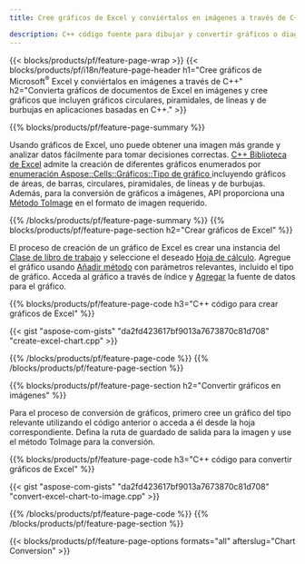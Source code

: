 ```yaml
---
title: Cree gráficos de Excel y conviértalos en imágenes a través de C++

description: C++ código fuente para dibujar y convertir gráficos o diagramas en Microsoft Excel utilizando la biblioteca C++
---
```

{{< blocks/products/pf/feature-page-wrap >}}
{{< blocks/products/pf/i18n/feature-page-header h1="Cree gráficos de Microsoft<sup>&reg;</sup> Excel y conviértalos en imágenes a través de C++" h2="Convierta gráficos de documentos de Excel en imágenes y cree gráficos que incluyen gráficos circulares, piramidales, de líneas y de burbujas en aplicaciones basadas en C++." >}}

{{% blocks/products/pf/feature-page-summary %}}

Usando gráficos de Excel, uno puede obtener una imagen más grande y analizar datos fácilmente para tomar decisiones correctas. [C++ Biblioteca de Excel](/cells/cpp/) admite la creación de diferentes gráficos enumerados por [enumeración Aspose::Cells::Gráficos::Tipo de gráfico
](https://reference.aspose.com/cells/cpp/namespace/aspose.cells.charts#a2f17e69bcefc754569019185d0621b70) incluyendo gráficos de áreas, de barras, circulares, piramidales, de líneas y de burbujas. Además, para la conversión de gráficos a imágenes, API proporciona una [Método ToImage](https://reference.aspose.com/cells/cpp/class/aspose.cells.charts.i_sparkline#a28d76dd585c48366e1657f2982722ddb) en el formato de imagen requerido.

{{% /blocks/products/pf/feature-page-summary %}}
{{% blocks/products/pf/feature-page-section h2="Crear gráficos de Excel" %}}

El proceso de creación de un gráfico de Excel es crear una instancia del [Clase de libro de trabajo](https://reference.aspose.com/cells/cpp/class/aspose.cells.i_workbook) y seleccione el deseado [Hoja de cálculo](https://reference.aspose.com/cells/cpp/class/aspose.cells.i_worksheet_collection#a5574d624796043233420d0e0459ccc43). Agregue el gráfico usando [Añadir método](https://reference.aspose.com/cells/cpp/class/aspose.cells.charts.i_chart_collection#ab7e8cce835c251a4682605299a6aa068) con parámetros relevantes, incluido el tipo de gráfico. Acceda al gráfico a través de índice y [Agregar](https://reference.aspose.com/cells/cpp/class/aspose.cells.charts.i_series_collection#a8f4dc4d883f32f65b1fb673e2aa7862f) la fuente de datos para el gráfico.

{{% blocks/products/pf/feature-page-code h3="C++ código para crear gráficos de Excel" %}}

{{< gist "aspose-com-gists" "da2fd423617bf9013a7673870c81d708" "create-excel-chart.cpp" >}}

{{% /blocks/products/pf/feature-page-code %}}
{{% /blocks/products/pf/feature-page-section %}}

{{% blocks/products/pf/feature-page-section h2="Convertir gráficos en imágenes" %}}


Para el proceso de conversión de gráficos, primero cree un gráfico del tipo relevante utilizando el código anterior o acceda a él desde la hoja correspondiente. Defina la ruta de guardado de salida para la imagen y use el método ToImage para la conversión.

 
{{% blocks/products/pf/feature-page-code h3="C++ código para convertir gráficos de Excel" %}}

{{< gist "aspose-com-gists" "da2fd423617bf9013a7673870c81d708" "convert-excel-chart-to-image.cpp" >}}

{{% /blocks/products/pf/feature-page-code %}}
{{% /blocks/products/pf/feature-page-section %}}

{{< blocks/products/pf/feature-page-options formats="all" afterslug="Chart Conversion" >}}
